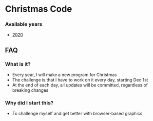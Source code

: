# Christmas Code

### Available years
- [2020](https://thatguyjs.github.io/Christmas-Code/2020/index.html)


## FAQ

### What is it?
 - Every year, I will make a new program for Christmas
 - The challenge is that I have to work on it every day, starting Dec 1st
 - At the end of each day, all updates will be committed, regardless of breaking changes

### Why did I start this?
 - To challenge myself and get better with browser-based graphics
